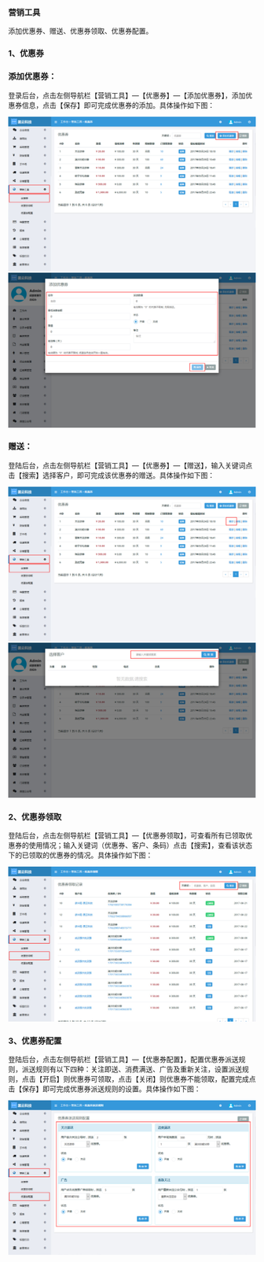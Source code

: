 ### 营销工具

添加优惠券、赠送、优惠券领取、优惠券配置。

### 1、优惠券

### 添加优惠券：

登录后台，点击左侧导航栏【营销工具】—【优惠券】—【添加优惠券】，添加优惠券信息，点击【保存】即可完成优惠券的添加。具体操作如下图：

![](/assets/优惠券01.jpg)![](/assets/优惠券02.jpg)

### 赠送：

登陆后台，点击左侧导航栏【营销工具】—【优惠券】—【赠送】，输入关键词点击【搜索】选择客户，即可完成该优惠券的赠送。具体操作如下图：

![](/assets/优惠券03.jpg)![](/assets/优惠券04.jpg)

### 2、优惠券领取

登陆后台，点击左侧导航栏【营销工具】—【优惠券领取】，可查看所有已领取优惠券的使用情况；输入关键词（优惠券、客户、条码）点击【搜索】，查看该状态下的已领取的优惠券的情况。具体操作如下图：

![](/assets/优惠券领取.jpg)

### 3、优惠券配置

登陆后台，点击左侧导航栏【营销工具】—【优惠券配置】，配置优惠券派送规则，派送规则有以下四种：关注即送、消费满送、广告及重新关注，设置派送规则，点击【开启】则优惠券可领取，点击【关闭】则优惠券不能领取，配置完成点击【保存】即可完成优惠券派送规则的设置。具体操作如下图：

![](/assets/优惠券配置.jpg)



